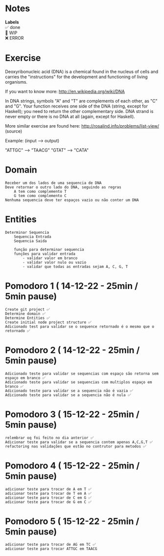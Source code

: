 # Notes

**Labels**  
✅ done  
🚧 WIP  
❌ ERROR  

# Exercise
Deoxyribonucleic acid (DNA) is a chemical found in the nucleus of cells and carries the "instructions" for the development and functioning of living organisms.

If you want to know more: http://en.wikipedia.org/wiki/DNA

In DNA strings, symbols "A" and "T" are complements of each other, as "C" and "G". Your function receives one side of the DNA (string, except for Haskell); you need to return the other complementary side. DNA strand is never empty or there is no DNA at all (again, except for Haskell).

More similar exercise are found here: http://rosalind.info/problems/list-view/ (source)

Example: (input --> output)

"ATTGC" --> "TAACG"
"GTAT" --> "CATA"

# Domain

    Receber um dos lados de uma sequencia de DNA
    Deve retornar o outro lado do DNA, seguindo as regras
        A tem como complemento T 
        G tem como complemento C 
    Nenhuma sequencia deve ter espaços vazio ou não conter um DNA
    
# Entities
    Determinar Sequencia
        Sequencia Entrada
        Sequencia Saida
        
        função para determinar sequencia
        funções para validar entrada
            - validar valor em branco
            - validar valor nulo ou vazio
            - validar que todas as entradas sejam A, C, G, T

# Pomodoro 1 ( 14-12-22 - 25min / 5min pause)
    Create git project ✅
    Determine domain ✅
    Determine Entities ✅
    Create initial node project structure ✅
    Adicionado test para validar se o sequence retornado é o mesmo que o retornado ✅
    
# Pomodoro 2 ( 14-12-22 - 25min / 5min pause)
    Adicionado teste para validar se sequencias com espaço são retorna sem espaço em branco ✅
    Adicionado teste para validar se sequencias com multiplos espaço em branco ✅
    Adicionado teste para validar se a sequencia não é vazia ✅
    Adicionado teste para validar se a sequencia não é nula ✅

# Pomodoro 3 ( 15-12-22 - 25min / 5min pause)
    relembrar oq foi feito no dia anterior ✅
    Adicionar teste para validar se a sequencia contem apenas A,C,G,T ✅
    refactoring nas validações que estão no contrutor para metodos ✅

# Pomodoro 4 ( 15-12-22 - 25min / 5min pause)  
    adicionar teste para trocar de A em T ✅
    adicionar teste para trocar de T em A ✅
    adicionar teste para trocar de C em G ✅
    adicionar teste para trocar de G em C ✅

# Pomodoro 5 ( 15-12-22 - 25min / 5min pause) 
    adicionar teste para trocar de AG em TC ✅
    adicionar teste para trocar ATTGC em TAACG